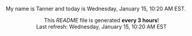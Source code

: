 My name is Tanner and today is Wednesday, January 15, 10:20 AM EST.

<p align="center">This <i>README</i> file is generated <b>every 3 hours</b>!</br>Last refresh: Wednesday, January 15, 10:20 AM EST<br /></p>
